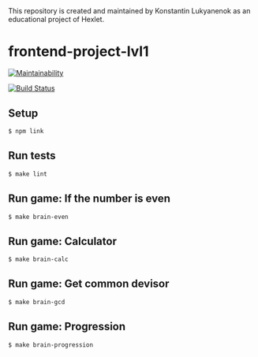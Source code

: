 ##
This repository is created and maintained by Konstantin Lukyanenok as an educational project of Hexlet.

##

# frontend-project-lvl1

[![Maintainability](https://api.codeclimate.com/v1/badges/afd6ce0d93f772a73e55/maintainability)](https://codeclimate.com/github/loukianen/frontend-project-lvl1/maintainability)

[![Build Status](https://travis-ci.org/loukianen/frontend-project-lvl1.svg?branch=master)](https://travis-ci.org/loukianen/frontend-project-lvl1)

## Setup
```sh
$ npm link
```
## Run tests
```sh
$ make lint
```
## Run game: If the number is even
```sh
$ make brain-even
```
## Run game: Calculator
```sh
$ make brain-calc
```
## Run game: Get common devisor
```sh
$ make brain-gcd
```
## Run game: Progression
```sh
$ make brain-progression
```